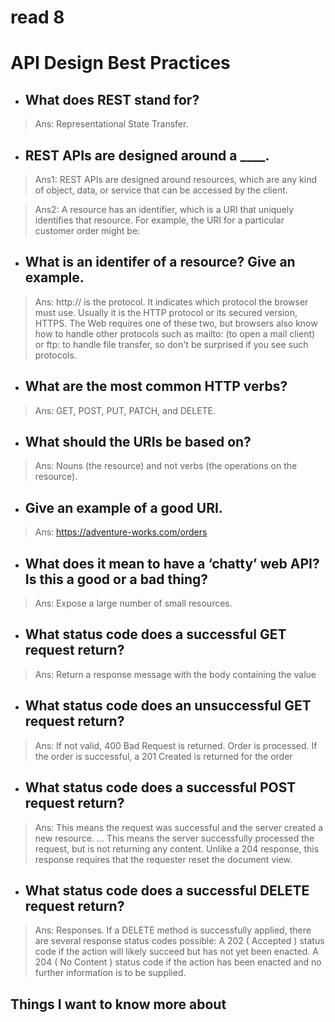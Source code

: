 # read 8
# API Design Best Practices

* ## What does REST stand for?

>Ans: Representational State Transfer.

* ## REST APIs are designed around a ____.

>Ans1: REST APIs are designed around resources, which are any kind of object, data, or service that can be accessed by the client.

>Ans2: A resource has an identifier, which is a URI that uniquely identifies that resource. For example, the URI for a particular customer order might be:

* ## What is an identifer of a resource? Give an example.

>Ans: http:// is the protocol. It indicates which protocol the browser must use. Usually it is the HTTP protocol or its secured version, HTTPS. The Web requires one of these two, but browsers also know how to handle other protocols such as mailto: (to open a mail client) or ftp: to handle file transfer, so don't be surprised if you see such protocols.

* ## What are the most common HTTP verbs?

>Ans: GET, POST, PUT, PATCH, and DELETE.

* ## What should the URIs be based on?

>Ans: Nouns (the resource) and not verbs (the operations on the resource).

* ## Give an example of a good URI.

>Ans: https://adventure-works.com/orders

* ## What does it mean to have a ‘chatty’ web API? Is this a good or a bad thing?

>Ans: Expose a large number of small resources.

* ## What status code does a successful GET request return?

>Ans: Return a response message with the body containing the value

* ## What status code does an unsuccessful GET request return?

>Ans: If not valid, 400 Bad Request is returned. Order is processed. If the order is successful, a 201 Created is returned for the order

* ## What status code does a successful POST request return?

>Ans: This means the request was successful and the server created a new resource. ... This means the server successfully processed the request, but is not returning any content. Unlike a 204 response, this response requires that the requester reset the document view.


* ## What status code does a successful DELETE request return?

>Ans: Responses. If a DELETE method is successfully applied, there are several response status codes possible: A 202 ( Accepted ) status code if the action will likely succeed but has not yet been enacted. A 204 ( No Content ) status code if the action has been enacted and no further information is to be supplied.



## Things I want to know more about

